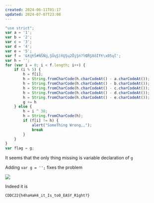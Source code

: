 ```yaml
---
created: 2024-06-11T01:17
updated: 2024-07-07T23:08
---
```


```js
"use strict";
var a = '1';
var b = '2';
var c = '3';
var d = '4';
var e = '5';
var f = '&ŧĳŧŠ#ŇŠŇĳ,ŞŨųŞ)ňŲŞų2ŮįŞń?ŀŒŘŞ8őİŦŧ\x05ųľ';
var h = '';
for (var i = 0; i < f.length; i++) {
    if (i % 5) {
        h = f[i];
        h = String.fromCharCode(h.charCodeAt() - a.charCodeAt());
        h = String.fromCharCode(h.charCodeAt() - b.charCodeAt());
        h = String.fromCharCode(h.charCodeAt() - c.charCodeAt());
        h = String.fromCharCode(h.charCodeAt() - d.charCodeAt());
        h = String.fromCharCode(h.charCodeAt() - e.charCodeAt());
        g += h
    } else {
        h = i ^ 38;
        h = String.fromCharCode(h);
        if (f[i] != h) {
            alert("SomeThing Wrong,,");
            break
        }
    }
}
var flag = g;
```

It seems that the only thing missing is variable declaration of `g`

Adding `var g = '';` fixes the problem

![](https://res.cloudinary.com/kumonochisanaka/image/upload/v1718083520/2024/06/c6b6b9f73806b24be67d7ff72326a48c.png)

Indeed it is

```text
CDDC22{h4haHaH4_it_Is_to0_EASY_R1ght?}
```
